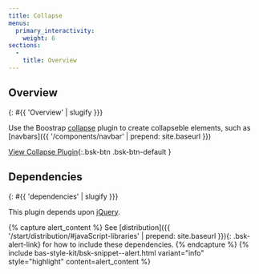 ```yaml
---
title: Collapse
menus:
  primary_interactivity:
    weight: 6
sections:
  -
    title: Overview
---
```


## Overview
{: #{{ 'Overview' | slugify }}}

Use the Boostrap [collapse](http://getbootstrap.com/javascript/#collapse) plugin to create collapseble elements, such
as [navbars]({{ '/components/navbar' | prepend: site.baseurl }})

[View Collapse Plugin](http://getbootstrap.com/javascript/#collapse){:.bsk-btn .bsk-btn-default }

## Dependencies
{: #{{ 'dependencies' | slugify }}}

This plugin depends upon [jQuery](https://jquery.com).

{% capture alert_content %}
See [distribution]({{ '/start/distribution/#javaScript-libraries' | prepend: site.baseurl }}){: .bsk-alert-link} for
how to include these dependencies.
{% endcapture %}
{% include bas-style-kit/bsk-snippet--alert.html
  variant="info"
  style="highlight"
  content=alert_content
%}
